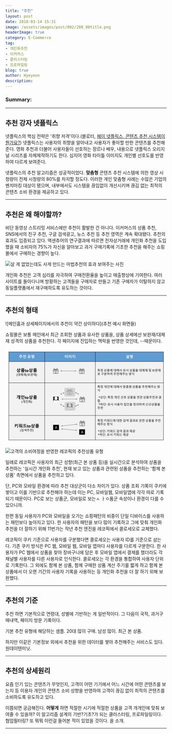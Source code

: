 ```yaml
---
title: "추천"
layout: post
date: 2018-03-14 15:31
image: /assets/images/post/002/208_00title.png
headerImage: true
category: E-Commerce
tag:
- 개인화추천
- 이커머스
- 클러스터링
- 프로파일링
blog: true
author: Hyeyeon
description:
---
```


### Summary:



---

## 추천 강자 넷플릭스

넷플릭스의 핵심 전략은 '취향 저격'이다.(블로터, [헤이 넷플릭스, 콘텐츠 추천 시스템이 뭔가요?](http://www.bloter.net/archives/301216)) 넷플릭스는 사용자의 취향을 알아내고 사용자가 좋아할 만한 콘텐츠를 추천해준다. 영화 추천과 더불어 사용자들이 선호하는 장르나 배우, 내용으로 넷플릭스 오리지널 시리즈를 자체제작하기도 한다. 심지어 영화 타이틀 이미지도 개인별 선호도를 반영하여 다르게 보여준다.

넷플릭스의 추천 알고리즘은 성공적이었다. **맞춤형** 콘텐츠 추천 시스템에 의한 영상 시청량이 전체 시청량의 80%를 차지할 정도다. 이러한 개인 맞춤형 사례는 수많은 기업의 벤치마킹 대상이 됐으며, 내부에서도 시스템을 끊임없이 개선시키며 끊김 없는 최적의 콘텐츠 소비 환경을 제공하고 있다.

---

## 추천은 왜 해야할까?

비단 동영상 스트리밍 서비스에만 추천이 활발한 건 아니다. 이커머스의 상품 추천, SNS에서의 친구 추천, 구글 검색광고, 뉴스 추천 등 추천 영역은 계속 확대됐다. 추천의 효과도 입증되고 있다. 액센츄어의 연구결과에 따르면 전자상거래에 개인화 추천을 도입했을 때 소비자의 75%가 자신을 알아보고 과거 구매기록에 기초한 추천을 해주는 쇼핑몰에서 구매하는 경향이 높다.

![살 게 없었는데도 사게 만드는 마법]()추천의 효과 보여주는 사진

개인화 추천은 고객 심리를 자극하여 구매전환율을 높이고 매출향상에 기여한다. 여러 사이트를 돌아다니며 방황하는 고객들을 구매자로 만들고 기존 구매자가 이탈하지 않고 동일플랫폼에서 재구매하도록 유도하는 것이다.

---

## 추천의 형태

![메인홈과 상세페이지에서의 추천이 약간 상이하다](추천 예시 화면들)

쇼핑몰은 보통 메인에서 최근 조회한 상품과 유사한 상품을, 상품 상세에선 보완재/대체재 성격의 상품을 추천한다. 각 페이지에 진입하는 맥락을 반영한 것인데, --때문이다.

![고객과 고객간의 연관성, 상품과 상품간의 연관성, 고객과 상품간의 연관성을 바탕으로 추천서비스를 구현하는 레코벨](/assets/images/post/002/208_02.png)

![고객의 소비여정을 반영한 레코픽의 추천상품 유형]()

일례로 레코픽은 사용자의 최근 성향(최근 본 상품 등)을 실시간으로 분석하여 상품을 추천하는 '실시간 개인화 추천', 현재 보고 있는 상품과 관련된 상품을 추천하는 '함께 본 상품' 측면에서 상품을 추천하고 있다.

단, PC와 모바일 환경에 따라 추천 대상군이 다소 차이가 있다. 상품 조회 기록이 쿠키에 쌓이고 이를 기반으로 추천해야 하는데 이는 PC, 모바일웹, 모바일앱에 각각 따로 기록되기 때문이다. PC로 보는 상품군, 모바일로 보는ㅅ ㅏㅇ품군 속성이나 환경이 다를 수 있으니까.

한편 동일 사용자가 PC와 모바일을 오가는 쇼핑패턴의 비중이 단일 디바이스를 사용하는 패턴보다 높아지고 있다. 한 사용자의 패턴을 보다 많이 기록하고 그에 맞춰 개인화 추천을 더 잘하기 위해 11번가는 작년 추천 엔진을 레코픽에서 콜로세오로 교체했다.

레코픽이 쿠키 기준으로 사용자를 구분했다면 콜로세오는 사용자 ID를 기준으로 삼는다. 기존 쿠키 방식은 PC 웹, 모바일 웹, 모바일 앱마다 사용자를 다르게 구분한다. 한 사용자가 PC 웹에서 상품을 찾아 장바구니에 담은 후 모바일 앱에서 결제를 했더라도 각 채널별 사용자를 다른 사용자로 인식한다. 콜로세오는 각 환경을 통합하여 사용자 단위로 기록한다. 그 외에도 함께 본 상품, 함께 구매한 상품 계산 주기를 짧게 하고 함께 본 상품에서 더 오랜 기간의 사용자 기록을 사용하는 등 개인화 추천을 더 잘 하기 위해 보완했다.

[](https://readme.skplanet.com/?p=13507)

---

## 추천의 기준

추천 하면 기본적으로 연령대, 성별에 기반하는 게 일반적이다. 그 다음이 국적, 과거구매내역, 페이지 방문 기록이다.

기본 추천 유형에 해당하는 샘플. 20대 많이 구매. 남성 많이. 최근 본 상품.

하지만 이같은 기본정보 외에서 추천을 위한 데이터를 쌓아 추천해주는 서비스도 있다. 원데이텐미닛.

---

## 추천의 상세원리

요즘 인기 있는 콘텐츠가 무엇인지, 고객이 어떤 기기에서 어느 시간에 어떤 콘텐츠를 보는지 등 이용자 개인의 콘텐츠 소비 성향을 반영하여 고객이 끊김 없이 최적의 콘텐츠를 소비하도록 유도하고 있다.

이쯤되면 궁금해진다. **어떻게** 하면 적절한 시기에 적절한 상품을 고객 개개인에 맞춰 보여줄 수 있을까? 이 알고리즘 설계의 기반?기초?가 되는 클러스터링, 프로파일링이다. 협업필터링? 또 뭐뭐 이런걸 들어본 적이 있었을 것이다. 을 소개.

---
